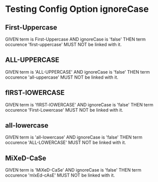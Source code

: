 # Testing Config Option ignoreCase

## First-Uppercase

GIVEN term is First-Uppercase AND ignoreCase is 'false' THEN term occurence 'first-uppercase' MUST NOT be linked with it.

## ALL-UPPERCASE

GIVEN term is 'ALL-UPPERCASE' AND ignoreCase is 'false' THEN term occurence 'all-uppercase' MUST NOT be linked with it.

## fIRST-lOWERCASE

GIVEN term is 'fIRST-lOWERCASE' AND ignoreCase is 'false' THEN term occurence 'First-Lowercase' MUST NOT be linked with it.

## all-lowercase

GIVEN term is 'all-lowercase' AND ignoreCase is 'false' THEN term occurence 'ALL-LOWERCASE' MUST NOT be linked with it.

## MiXeD-CaSe

GIVEN term is 'MiXeD-CaSe' AND ignoreCase is 'false' THEN term occurence 'mIxEd-cAsE' MUST NOT be linked with it.
